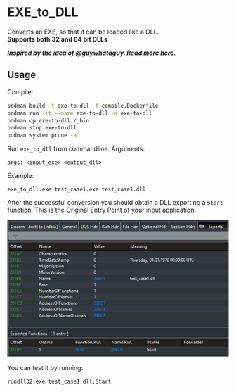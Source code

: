# EXE_to_DLL

Converts an EXE, so that it can be loaded like a DLL.<br/>
<b>Supports both 32 and 64 bit DLLs</b>

***Inspired by the idea of [@guywhataguy](https://github.com/guywhataguy/). Read more [here](https://blog.vastart.dev/2020/04/calling-arbitrary-functions-in-exes.html).***

## Usage

Compile:

```bash
podman build -t exe-to-dll -f compile.Dockerfile
podman run -it --name exe-to-dll -d exe-to-dll
podman cp exe-to-dll:/_bin .
podman stop exe-to-dll
podman system prune -a
```

Run `exe_to_dll` from commandline. Arguments:

```
args: <input_exe> <output_dll>
```

Example:

```
exe_to_dll.exe test_case1.exe test_case1.dll
```

After the successful conversion you should obtain a DLL exporting a `Start` function. This is the Original Entry Point of your input application.

![](img/exp_table.png)

You can test it by running:

```
rundll32.exe test_case1.dll,Start
```
